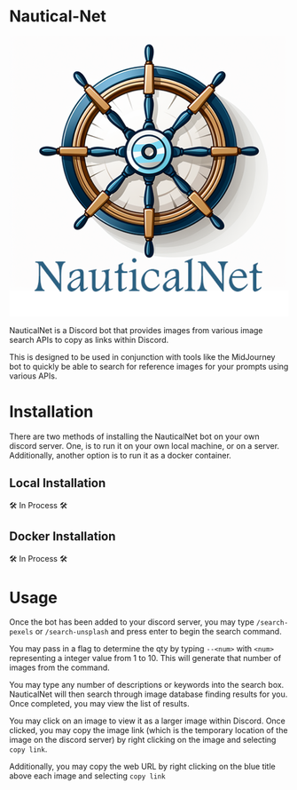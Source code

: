 # Nautical-Net

[![NauticalNet](public/logo.png)](https://github.com/JoshKoiro/Nautical-Net)

NauticalNet is a Discord bot that provides images from various image search APIs to copy as links within Discord.

This is designed to be used in conjunction with tools like the MidJourney bot to quickly be able to search for reference images for your prompts using various APIs.

# Installation

There are two methods of installing the NauticalNet bot on your own discord server. One, is to run it on your own local machine, or on a server. Additionally, another option is to run it as a docker container.

## Local Installation

🛠️ In Process 🛠️

## Docker Installation

🛠️ In Process 🛠️

# Usage

Once the bot has been added to your discord server, you may type `/search-pexels` or `/search-unsplash` and press enter to begin the search command.

You may pass in a flag to determine the qty by typing `--<num>` with `<num>` representing a integer value from 1 to 10. This will generate that number of images from the command.

You may type any number of descriptions or keywords into the search box. NauticalNet will then search through image database finding results for you. Once completed, you may view the list of results.

You may click on an image to view it as a larger image within Discord. Once clicked, you may copy the image link (which is the temporary location of the image on the discord server) by right clicking on the image and selecting `copy link`. 

Additionally, you may copy the web URL by right clicking on the blue title above each image and selecting `copy link`
